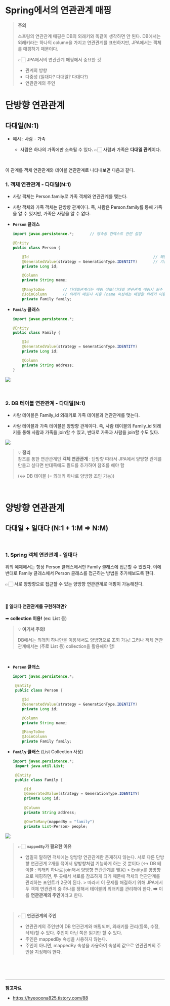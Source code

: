 # Spring에서의 연관관계 매핑

> **주의**
>
> 스프링의 연관관계 매핑은 DB의 외래키와 똑같이 생각하면 안 된다.
> DB에서는 외래키라는 하나의 column을 가지고 연관관계를 표현하지만, JPA에서는 객체를 매핑하기 때문이다.
>
> 👉🏻 JPA에서의 연관관계 매핑에서 중요한 것
> - 관계의 방향
> - 다중성 (일대다? 다대일? 다대다?)
> - 연관관계의 주인


# 단방향 연관관계

## 다대일(N:1)

- 예시 : 사람 - 가족

    - 사람은 하나의 가족에만 소속될 수 있다. 👉🏻 사람과 가족은 **다대일 관계**이다.

<br>

이 관계를 객체 연관관계와 테이블 연관관계로 나타내보면 다음과 같다.

### 1. 객체 연관관계 - 다대일(N:1)

- 사람 객체는 Person.family로 가족 객체와 연관관계를 맺는다.

- 사람 객체와 가족 객체는 단방향 관계이다. 즉, 사람은 Person.family를 통해 가족을 알 수 있지만, 가족은 사람을 알 수 없다.

- **`Person` 클래스**
  ```java
  import javax.persistence.*;		// 영속성 컨텍스트 관련 설정

  @Entity
  public class Person {
  
      @Id														// 해당 프로퍼티가 테이블의 기본키(primary key)역할을 한다는 의미
      @GeneratedValue(strategy = GenerationType.IDENTITY)		// 기본키의 값 자동 생성 전략
      private Long id;

      @Column
      private String name;
      
      @ManyToOne		// 다대일관계라는 매핑 정보(다대일 연관관계 매핑시 필수 사용)
      @JoinColumn		// 외래키 매핑시 사용 (name 속성에는 매핑할 외래키 이름 지정(생략시 외래키 매핑 컬럼 이름 자동 생성))
      private Family family;
  ```


- **`Family` 클래스**
  ```java
  import javax.persistence.*;

  @Entity
  public class Family {

      @Id
      @GeneratedValue(strategy = GenerationType.IDENTITY)
      private Long id;

      @Column
      private String address;
  }
  ```

![](https://velog.velcdn.com/images/sw_smj/post/1871f986-7b32-44ba-9748-4ee742401d42/image.png)



<br>

### 2. DB 테이블 연관관계 - 다대일(N:1)

- 사람 테이블은 Family_id 외래키로 가족 테이블과 연관관계를 맺는다.

- 사람 테이블과 가족 테이블은 양방향 관계이다. 즉, 사람 테이블의 Family_id 외래키를 통해 사람과 가족을 join할 수 있고, 반대로 가족과 사람을 join할 수도 있다.

![](https://velog.velcdn.com/images/sw_smj/post/b5b1201b-a41d-48f9-b5de-22863b8096b9/image.png)


> 💡 **정리**<br>
> 참조를 통한 연관관계인 **객체 연관관계** : 단방향
> 따라서 JPA에서 양방향 관계를 만들고 싶다면 반대쪽에도 필드를 추가하여 참조를 해야 함
>
> (↔ DB 테이블 (= 외래키 하나로 양방향 조인 가능))



<br>

# 양방향 연관관계

## 다대일 + 일대다 (N:1 + 1:M ⇒ N:M)

<br>

### 1. Spring 객체 연관관계 - 일대다

위의 예제에서는 항상 Person 클래스에서만 Family 클래스에 접근할 수 있었다. 이에 반대로 Family 클래스에서 Person 클래스를 접근하는 방법을 추가해보도록 한다.

👉🏻 서로 양방향으로 접근할 수 있는 양방향 연관관계로 매핑이 가능해진다.

<br>

#### 📌 일대다 연관관계를 구현하려면?

➡ **collection 이용!** (ex: List 등)

> 💡 **여기서 주의!**
>
> DB에서는 외래키 하나만을 이용해서도 양방향으로 조회 가능!
> 그러나 객체 연관관계에서는 (주로 List 등) collection을 활용해야 함!

<br>


- **`Person` 클래스**

  ```java
  import javax.persistence.*;

   @Entity
   public class Person {

      @Id
      @GeneratedValue(strategy = GenerationType.IDENTITY)
      private Long id;

      @Column
      private String name;

      @ManyToOne
      @JoinColumn
      private Family family;
  ```


- **`Family` 클래스** (List Collection 사용)

  ```java
  import javax.persistence.*;
   import java.util.List;

   @Entity
   public class Family {

       @Id
       @GeneratedValue(strategy = GenerationType.IDENTITY)
       private Long id;
 
       @Column
       private String address;

       @OneToMany(mappedBy = "family")
       private List<Person> people;
  ```


![](https://velog.velcdn.com/images/sw_smj/post/6291a077-7987-4803-919d-2eebc00b0ef0/image.png)

> 👉🏻 **`mappedBy`가 필요한 이유**
> - 엄밀히 말하면 객체에는 양방향 연관관계란 존재하지 않는다. 서로 다른 단방향 연관관계 2개를 묶어서 양방향처럼 기능하게 하는 것 뿐이다 (↔ DB 테이블 : 외래키 하나로 join해서 양방향 연관관계를 맺음)
    > Entity를 양방향으로 매핑하면, 두 곳에서 서로를 참조하게 되기 때문에 객체의 연관관계를 관리하는 포인트가 2곳이 된다.
    > 따라서 이 문제를 해결하기 위해 JPA에서 두 객체 연관관계 중 하나를 정해서 테이블의 외래키를 관리해야 한다. ➡ 이를 **연관관계의 주인**이라고 한다. 

<br>

> 👉🏻 **연관관계의 주인**
> - 연관관계의 주인만이 DB 연관관계와 매핑되며, 외래키를 관리(등록, 수정, 삭제)할 수 있다. 주인이 아닌 쪽은 읽기만 할 수 있다.
> - 주인은 mappedBy 속성을 사용하지 않는다.
> - 주인이 아니면, mappedBy 속성을 사용하여 속성의 값으로 연관관꼐의 주인을 지정해야 한다.


<br><br><BR>

---

**참고자료**

- https://hyeooona825.tistory.com/88